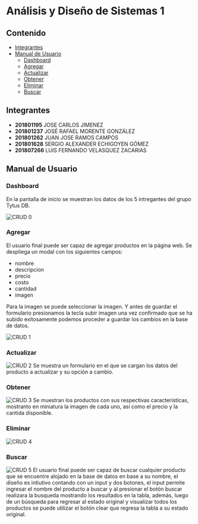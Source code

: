 # **Análisis y Diseño de Sistemas 1**

## **Contenido**   
- [Integrantes](#integrantes)
- [Manual de Usuario](#usuario)
   - [Dashboard](#dashboard)
   - [Agregar](#agregar)
   - [Actualizar](#actualizar)
   - [Obtener](#obtener)
   - [Eliminar](#eliminar)
   - [Buscar](#buscar)

## **Integrantes**<a name="integrantes"></a>
- **201801195**	JOSE CARLOS JIMENEZ
- **201801237**	JOSÉ RAFAEL MORENTE GONZÁLEZ
- **201801262**	JUAN JOSE RAMOS CAMPOS
- **201801628**	SERGIO ALEXANDER ECHIGOYEN GÓMEZ
- **201807266**	LUIS FERNANDO VELASQUEZ ZACARIAS

## **Manual de Usuario**<a name="usuario"></a>
### **Dashboard**<a name="dashboard"></a>
En la pantalla de inicio se muestran los datos de los 5 intregantes del grupo Tytus DB.

![CRUD 0](https://res.cloudinary.com/dtpqmjmhk/image/upload/v1623123376/AYDS1/Practica%201/F1_2_fcln2i.png)

### **Agregar**<a name="agregar"></a>
El usuario final puede ser capaz de agregar productos en la página web. Se despliega un modal con los siguientes campos:
- nombre
- descripcion
- precio
- costo
- cantidad
- imagen

Para la imagen se puede seleccionar la imagen. Y antes de guardar el formulario presionamos la tecla subir imagen una vez confirmado que se ha subido exitosamente podemos proceder a guardar los cambios en la base de datos.

![CRUD 1](https://res.cloudinary.com/dtpqmjmhk/image/upload/v1623123376/AYDS1/Practica%201/F2_blmgme.png)

### **Actualizar**<a name="actualizar"></a>
![CRUD 2](https://res.cloudinary.com/dtpqmjmhk/image/upload/v1623123376/AYDS1/Practica%201/F3_w4haeb.png)
Se muestra un formulario en el que se cargan los datos del producto a actualizar y su opción a cambio.

### **Obtener**<a name="obtener"></a>
![CRUD 3](https://res.cloudinary.com/dtpqmjmhk/image/upload/v1623123376/AYDS1/Practica%201/F6_ni4f3g.png)
Se muestran los productos con sus respectivas características, mostranto en miniatura la imagen de cada uno, así como el precio y la cantida disponible.

### **Eliminar**<a name="eliminar"></a>
![CRUD 4](https://res.cloudinary.com/dtpqmjmhk/image/upload/v1623123375/AYDS1/Practica%201/F4_vzohow.png)

### **Buscar**<a name="buscar"></a>
![CRUD 5](https://res.cloudinary.com/dtpqmjmhk/image/upload/v1623123374/AYDS1/Practica%201/F5_xj9gc2.png)
El usuario final puede ser capaz de buscar cualquier producto que se encuentre alojado en la base de datos en base a su nombre, 
el diseño es intiutivo contando con un input y dos botones, el input permite ingresar el nombre del producto a buscar y al presionar
el botón buscar realizara la busqueda mostrando los resultados en la tabla, además, luego de un búsqueda para regresar al estado 
original y visualizar todos los productos se puede utilizar el botón clear que regresa la tabla a su estado original.